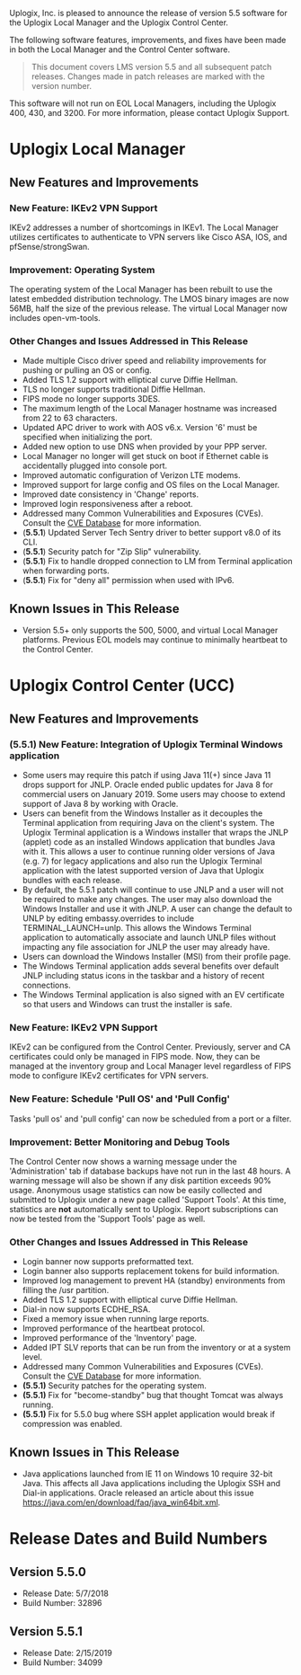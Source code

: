 <!-- 5.5 -->

Uplogix, Inc. is pleased to announce the release of version 5.5 software for the Uplogix Local Manager and the Uplogix Control Center.

The following software features, improvements, and fixes have been made in both the Local Manager and the Control Center software.

> This document covers LMS version 5.5 and all subsequent patch releases. Changes made in patch releases are marked with the version number.

<div class='warning' />This software will not run on EOL Local Managers, including the Uplogix 400, 430, and 3200. For more information, please contact Uplogix Support.</div>

# Uplogix Local Manager

## New Features and Improvements

### New Feature: IKEv2 VPN Support

IKEv2 addresses a number of shortcomings in IKEv1. The Local Manager utilizes certificates to authenticate to VPN servers like Cisco ASA, IOS, and pfSense/strongSwan.

### Improvement: Operating System

The operating system of the Local Manager has been rebuilt to use the latest embedded distribution technology.  The LMOS binary images are now 56MB, half the size of the previous release. The virtual Local Manager now includes open-vm-tools.

### Other Changes and Issues Addressed in This Release
 
* Made multiple Cisco driver speed and reliability improvements for pushing or pulling an OS or config.
* Added TLS 1.2 support with elliptical curve Diffie Hellman.
* TLS no longer supports traditional Diffie Hellman.
* FIPS mode no longer supports 3DES.
* The maximum length of the Local Manager hostname was increased from 22 to 63 characters.
* Updated APC driver to work with AOS v6.x.  Version '6' must be specified when initializing the port.
* Added new option to use DNS when provided by your PPP server.
* Local Manager no longer will get stuck on boot if Ethernet cable is accidentally plugged into console port.
* Improved automatic configuration of Verizon LTE modems.
* Improved support for large config and OS files on the Local Manager.
* Improved date consistency in 'Change' reports.
* Improved login responsiveness after a reboot.
* Addressed many Common Vulnerabilities and Exposures (CVEs). Consult the [CVE Database](https://uplogix.com/docs/cve) for more information.
* (**5.5.1**) Updated Server Tech Sentry driver to better support v8.0 of its CLI.
* (**5.5.1**) Security patch for "Zip Slip" vulnerability.
* (**5.5.1**) Fix to handle dropped connection to LM from Terminal application when forwarding ports.
* (**5.5.1**) Fix for "deny all" permission when used with IPv6.


## Known Issues in This Release

* Version 5.5+ only supports the 500, 5000, and virtual Local Manager platforms.  Previous EOL models may continue to minimally heartbeat to the Control Center.

# Uplogix Control Center (UCC)

## New Features and Improvements

### **(5.5.1)** New Feature: Integration of Uplogix Terminal Windows application


* Some users may require this patch if using Java 11(+) since Java 11 drops support for JNLP.  Oracle ended public updates for Java 8 for commercial users on January 2019.  Some users  may choose to extend support of Java 8 by working with Oracle.
* Users can benefit from the Windows Installer as it decouples the Terminal application from requiring Java on the client's system.  The Uplogix Terminal application is a Windows installer that wraps the JNLP (applet) code as an installed Windows application that bundles Java with it.  This allows a user to continue running older versions of Java (e.g. 7) for legacy applications and also run the Uplogix Terminal application with the latest supported version of Java that Uplogix bundles with each release.
* By default, the 5.5.1 patch will continue to use JNLP and a user will not be required to make any changes.  The user  may also download the Windows Installer and use it with JNLP.  A user can change the default to UNLP by editing embassy.overrides to include TERMINAL_LAUNCH=unlp.  This allows the Windows Terminal application to automatically associate and launch UNLP files without impacting any file association for JNLP the user may already have.
* Users can download the Windows Installer (MSI) from their profile page.
* The Windows Terminal application adds several benefits over default JNLP including status icons in the taskbar and a history of recent connections.
* The Windows Terminal application is also signed with an EV certificate so that users and Windows can trust the installer is safe.


### New Feature: IKEv2 VPN Support

IKEv2 can be configured from the Control Center.  Previously, server and CA certificates could only be managed in FIPS mode.  Now, they can be managed at the inventory group and Local Manager level regardless of FIPS mode to configure IKEv2 certificates for VPN servers.

### New Feature: Schedule 'Pull OS' and 'Pull Config'

Tasks 'pull os' and 'pull config' can now be scheduled from a port or a filter.

### Improvement: Better Monitoring and Debug Tools

The Control Center now shows a warning message under the 'Administration' tab if database backups have not run in the last 48 hours.  A warning message will also be shown if any disk partition exceeds 90% usage.  Anonymous usage statistics can now be easily collected and submitted to Uplogix under a new page called 'Support Tools'.  At this time, statistics are **not** automatically sent to Uplogix.  Report subscriptions can now be tested from the 'Support Tools' page as well.

### Other Changes and Issues Addressed in This Release

* Login banner now supports preformatted text.
* Login banner also supports replacement tokens for build information.
* Improved log management to prevent HA (standby) environments from filling the /usr partition.
* Added TLS 1.2 support with elliptical curve Diffie Hellman.
* Dial-in now supports ECDHE_RSA.
* Fixed a memory issue when running large reports.
* Improved performance of the heartbeat protocol.
* Improved performance of the 'Inventory' page.
* Added IPT SLV reports that can be run from the inventory or at a system level.
* Addressed many Common Vulnerabilities and Exposures (CVEs). Consult the [CVE Database](https://uplogix.com/docs/cve) for more information.
* **(5.5.1)** Security patches for the operating system.
* **(5.5.1)** Fix for "become-standby" bug that thought Tomcat was always running.
* **(5.5.1)** Fix for 5.5.0 bug where SSH applet application would break if compression was enabled.


## Known Issues in This Release

* Java applications launched from IE 11 on Windows 10 require 32-bit Java.  This affects all Java applications including the Uplogix SSH and Dial-in applications.  Oracle released an article about this issue https://java.com/en/download/faq/java_win64bit.xml.


# Release Dates and Build Numbers

## Version 5.5.0
* Release Date: 5/7/2018
* Build Number: 32896

## Version 5.5.1
* Release Date: 2/15/2019
* Build Number: 34099